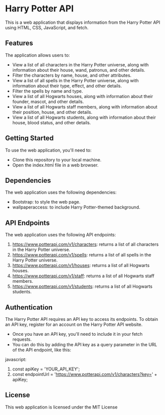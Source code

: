 # Harry Potter API 
This is a web application that displays information from the Harry Potter API using HTML, CSS, JavaScript, and fetch.

## Features
The application allows users to:

* View a list of all characters in the Harry Potter universe, along with information about their house, wand, patronus, and other details.
* Filter the characters by name, house, and other attributes.
* View a list of all spells in the Harry Potter universe, along with information about their type, effect, and other details.
* Filter the spells by name and type.
* View a list of all Hogwarts houses, along with information about their founder, mascot, and other details.
* View a list of all Hogwarts staff members, along with information about their position, house, and other details.
* View a list of all Hogwarts students, along with information about their house, blood status, and other details.
## Getting Started
To use the web application, you'll need to:

* Clone this repository to your local machine.
* Open the index.html file in a web browser.
## Dependencies
The web application uses the following dependencies:

* Bootstrap: to style the web page.
* wallpaperaccess: to include Harry Potter-themed background.
## API Endpoints
The web application uses the following API endpoints:

1. https://www.potterapi.com/v1/characters: returns a list of all characters in the Harry Potter universe.
2. https://www.potterapi.com/v1/spells: returns a list of all spells in the Harry Potter universe.
3. https://www.potterapi.com/v1/houses: returns a list of all Hogwarts houses.
4. https://www.potterapi.com/v1/staff: returns a list of all Hogwarts staff members.
5. https://www.potterapi.com/v1/students: returns a list of all Hogwarts students.
## Authentication
The Harry Potter API requires an API key to access its endpoints. To obtain an API key, register for an account on the Harry Potter API website.

* Once you have an API key, you'll need to include it in your fetch requests. 
* You can do this by adding the API key as a query parameter in the URL of the API endpoint, like this:

javascript:
1. const apiKey = 'YOUR_API_KEY';
2. const endpointUrl = 'https://www.potterapi.com/v1/characters?key=' + apiKey;

## License
This web application is licensed under the MIT License
